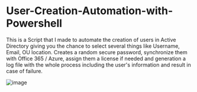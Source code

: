 # User-Creation-Automation-with-Powershell
This is a Script that I made to automate the creation of users in Active Directory giving you the chance to select several things like Username, Email, OU location. Creates a random secure password, synchronize them with Office 365 / Azure, assign them a license if needed and generation a log file with the whole process including the user's information and result in case of failure.

![image](https://user-images.githubusercontent.com/91026684/134966302-d9bff8f6-48cb-4097-a0de-f6a73f40a1a4.png)
